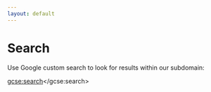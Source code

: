 ```yaml
---
layout: default
---
```


# Search

Use Google custom search to look for results within our subdomain:


<script>
(function() {
var cx = '013936126203377819163:wryk6j7u2lq';
var gcse = document.createElement('script');
gcse.type = 'text/javascript';
gcse.async = true;
gcse.src = (document.location.protocol == 'https:' ? 'https:' : 'http:') +
'//cse.google.com/cse.js?cx=' + cx;
var s = document.getElementsByTagName('script')[0];
s.parentNode.insertBefore(gcse, s);
})();
</script>
<gcse:search></gcse:search>

